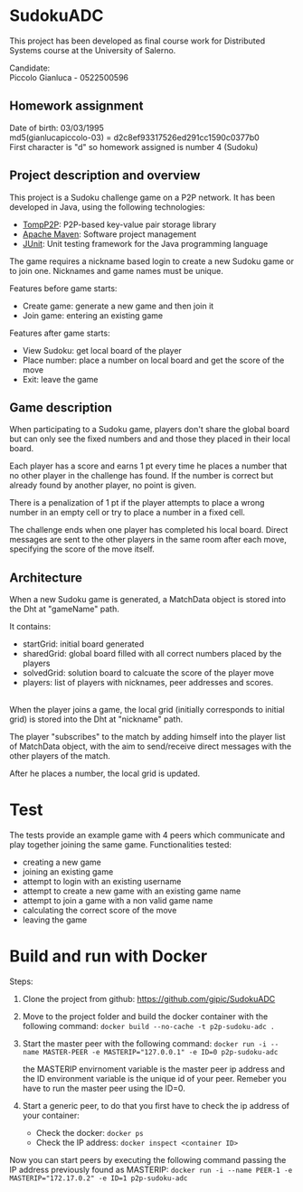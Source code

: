 # SudokuADC

This project has been developed as final course work for Distributed Systems course at the University of Salerno.

Candidate:  
Piccolo Gianluca - 0522500596

## Homework assignment

Date of birth: 03/03/1995  
md5(gianlucapiccolo-03) = d2c8ef93317526ed291cc1590c0377b0    
First character is "d" so homework assigned is number 4 (Sudoku)


## Project description and overview

This project is a Sudoku challenge game on a P2P network. It has been developed in Java, using the following technologies:
- [TompP2P](https://tomp2p.net/): P2P-based key-value pair storage library
- [Apache Maven](https://maven.apache.org/): Software project management
- [JUnit](https://junit.org/junit5/): Unit testing framework for the Java programming language

The game requires a nickname based login to create a new Sudoku game or to join one. Nicknames and game names must be unique.  

Features before game starts:
- Create game: generate a new game and then join it
- Join game: entering an existing game

Features after game starts:
- View Sudoku: get local board of the player
- Place number: place a number on local board and get the score of the move
- Exit: leave the game

## Game description

When participating to a Sudoku game, players don't share the global board but can only see the fixed numbers and and those they placed in their local board.  

Each player has a score and earns 1 pt every time he places a number that no other player in the challenge has found. If the number is correct but already found by another player, no point is given. 

There is a penalization of 1 pt if the player attempts to place a wrong number in an empty cell or try to place a number in a fixed cell.  

The challenge ends when one player has completed his local board. Direct messages are sent to the other players in the same room after each move, specifying the score of the move itself.


## Architecture

When a new Sudoku game is generated, a MatchData object is stored into the Dht at "gameName" path. 

It contains:
- startGrid: initial board generated
- sharedGrid: global board filled with all correct numbers placed by the players
- solvedGrid: solution board to calcuate the score of the player move
- players: list of players with nicknames, peer addresses and scores.
  
\
When the player joins a game, the local grid (initially corresponds to initial grid) is stored into the Dht at "nickname" path.  

The player "subscribes" to the match by adding himself into the player list of MatchData object, with the aim to send/receive direct messages with the other players of the match.  

After he places a number, the local grid is updated.


# Test
The tests provide an example game with 4 peers which communicate and play together joining the same game. Functionalities tested:
- creating a new game
- joining an existing game
- attempt to login with an existing username
- attempt to create a new game with an existing game name
- attempt to join a game with a non valid game name
- calculating the correct score of the move
- leaving the game


# Build and run with Docker

Steps:

1) Clone the project from github: <a>https://github.com/gipic/SudokuADC</a>

2) Move to the project folder and build the docker container with the following command: ``docker build --no-cache -t p2p-sudoku-adc .``

3) Start the master peer with the following command: ``docker run -i --name MASTER-PEER -e MASTERIP="127.0.0.1" -e ID=0 p2p-sudoku-adc``

    the MASTERIP envirnoment variable is the master peer ip address and the ID environment variable is the unique id of your peer. Remeber you have to run the master peer using the ID=0.

4) Start a generic peer, to do that you first have to check the ip address of your container:
    * Check the docker: ``docker ps``
    * Check the IP address: ``docker inspect <container ID>``

Now you can start peers by executing the following command passing the IP address previously found as MASTERIP:
``docker run -i --name PEER-1 -e MASTERIP="172.17.0.2" -e ID=1 p2p-sudoku-adc`` 
